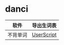 # danci


| 软件 | 导出生词表 |
| --- | --- |
| 不背单词 | [UserScript](https://github.com/cdpath/danci/releases/latest/download/bubei_export.user.js) |